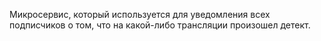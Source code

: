 Микросервис, который используется для уведомления всех подписчиков о том, что на какой-либо трансляции произошел детект.

